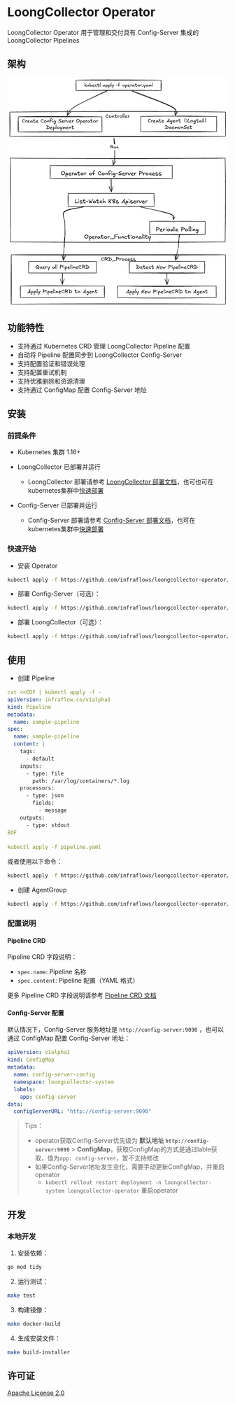 # LoongCollector Operator

LoongCollector Operator 用于管理和交付具有 Config-Server 集成的 LoongCollector Pipelines

## 架构

![architecture-design](docs/image/architecture-design.png)

## 功能特性

- 支持通过 Kubernetes CRD 管理 LoongCollector Pipeline 配置
- 自动将 Pipeline 配置同步到 LoongCollector Config-Server
- 支持配置验证和错误处理
- 支持配置重试机制
- 支持优雅删除和资源清理
- 支持通过 ConfigMap 配置 Config-Server 地址

## 安装

### 前提条件

- Kubernetes 集群 1.16+
- LoongCollector 已部署并运行
  - LoongCollector 部署请参考 [LoongCollector 部署文档](https://ilogtail.gitbook.io/ilogtail-docs/installation/start-with-k8s)，也可也可在kubernetes集群中[快速部署](config/samples/loongcollector.yaml)
- Config-Server 已部署并运行

  - Config-Server 部署请参考 [Config-Server 部署文档](https://github.com/iLogtail/ConfigServer)，也可在kubernetes集群中[快速部署](config/samples/config-server/config-server.yaml)

### 快速开始

- 安装 Operator
```bash
kubectl apply -f https://github.com/infraflows/loongcollector-operator/blob/main/dist/install.yaml
```

- 部署 Config-Server（可选）：

```bash
kubectl apply -f https://github.com/infraflows/loongcollector-operator/blob/main/config/samples/infraflow_v1alpha1_pipeline.yaml
```

- 部署 LoongCollector（可选）：

```bash
kubectl apply -f https://github.com/infraflows/loongcollector-operator/blob/main/config/samples/loongcollector.yaml
```

## 使用

- 创建 Pipeline

```yaml
cat <<EOF | kubectl apply -f -
apiVersion: infraflow.co/v1alpha1
kind: Pipeline
metadata:
  name: sample-pipeline
spec:
  name: sample-pipeline
  content: |
    tags:
      - default
    inputs:
      - type: file
        path: /var/log/containers/*.log
    processors:
      - type: json
        fields:
          - message
    outputs:
      - type: stdout
EOF

kubectl apply -f pipeline.yaml
```
或者使用以下命令：
```bash
kubectl apply -f https://github.com/infraflows/loongcollector-operator/blob/main/config/samples/infraflow_v1alpha1_pipeline.yaml
```

- 创建 AgentGroup

```bash
kubectl apply -f https://github.com/infraflows/loongcollector-operator/blob/main/config/samples/agentgroup.yaml
```

### 配置说明

#### Pipeline CRD

Pipeline CRD 字段说明：

- `spec.name`: Pipeline 名称
- `spec.content`: Pipeline 配置（YAML 格式）

更多 Pipeline CRD 字段说明请参考 [Pipeline CRD 文档](docs/pipeline-fields.md)
#### Config-Server 配置

默认情况下，Config-Server 服务地址是 `http://config-server:9090` ，也可以通过 ConfigMap 配置 Config-Server 地址：

```yaml
apiVersion: v1alpha1
kind: ConfigMap
metadata:
  name: config-server-config
  namespace: loongcollector-system
  labels:
    app: config-server
data:
  configServerURL: "http://config-server:9090"
```
> Tips：
>- operator获取Config-Server优先级为 **默认地址 `http://config-server:9090`** > **ConfigMap**，获取ConfigMap的方式是通过lable获取，值为`app: config-server`，暂不支持修改
>- 如果Config-Server地址发生变化，需要手动更新ConfigMap，并重启operator
>   - `kubectl rollout restart deployment -n loongcollector-system loongcollector-operator` 重启operator

## 开发

### 本地开发

1. 安装依赖：

```bash
go mod tidy
```

2. 运行测试：

```bash
make test
```

3. 构建镜像：

```bash
make docker-build
```

4. 生成安装文件：

```bash
make build-installer
```

## 许可证

[Apache License 2.0](LICENSE)